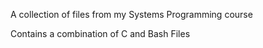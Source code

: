 A collection of files from my Systems Programming course

Contains a combination of C and Bash Files
